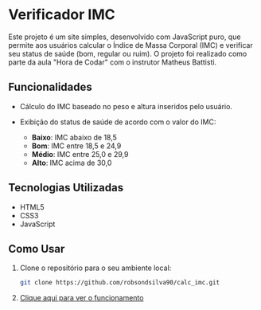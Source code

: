 # Verificador IMC

Este projeto é um site simples, desenvolvido com JavaScript puro, que permite aos usuários calcular o Índice de Massa Corporal (IMC) e verificar seu status de saúde (bom, regular ou ruim). O projeto foi realizado como parte da aula "Hora de Codar" com o instrutor Matheus Battisti.

## Funcionalidades

- Cálculo do IMC baseado no peso e altura inseridos pelo usuário.
- Exibição do status de saúde de acordo com o valor do IMC:

  - **Baixo**: IMC abaixo de 18,5
  - **Bom**: IMC entre 18,5 e 24,9
  - **Médio**: IMC entre 25,0 e 29,9
  - **Alto**: IMC acima de 30,0

## Tecnologias Utilizadas

- HTML5
- CSS3
- JavaScript

## Como Usar

1. Clone o repositório para o seu ambiente local:

   ```bash
   git clone https://github.com/robsondsilva90/calc_imc.git

2. [Clique aqui para ver o funcionamento](https://robsondsilva90.github.io/calc_imc/)
